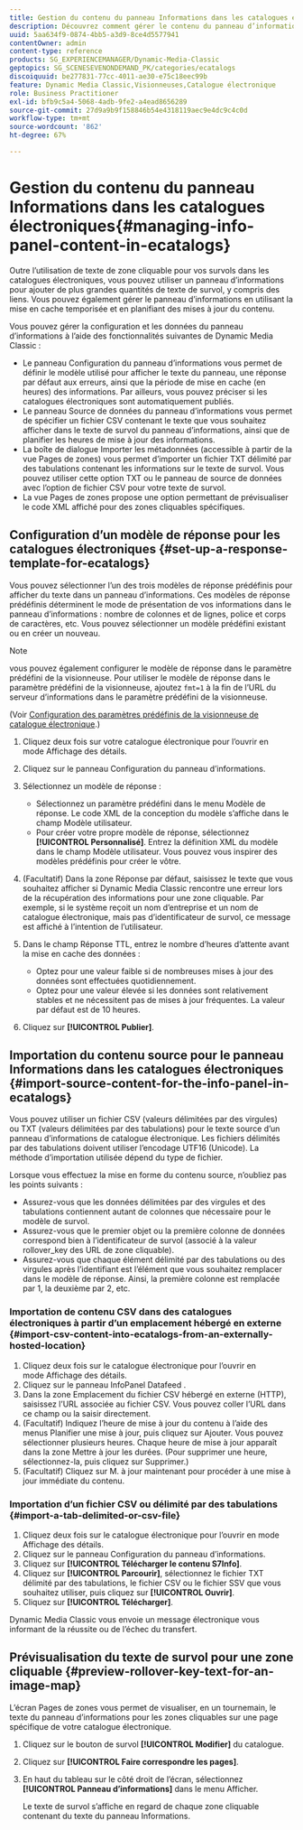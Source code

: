 ```yaml
---
title: Gestion du contenu du panneau Informations dans les catalogues électroniques
description: Découvrez comment gérer le contenu du panneau d’informations dans les catalogues électroniques.
uuid: 5aa634f9-0874-4bb5-a3d9-8ce4d5577941
contentOwner: admin
content-type: reference
products: SG_EXPERIENCEMANAGER/Dynamic-Media-Classic
geptopics: SG_SCENESEVENONDEMAND_PK/categories/ecatalogs
discoiquuid: be277831-77cc-4011-ae30-e75c18eec99b
feature: Dynamic Media Classic,Visionneuses,Catalogue électronique
role: Business Practitioner
exl-id: bfb9c5a4-5068-4adb-9fe2-a4ead8656289
source-git-commit: 27d9a9b9f158846b54e4318119aec9e4dc9c4c0d
workflow-type: tm+mt
source-wordcount: '862'
ht-degree: 67%

---
```


# Gestion du contenu du panneau Informations dans les catalogues électroniques{#managing-info-panel-content-in-ecatalogs}

Outre l’utilisation de texte de zone cliquable pour vos survols dans les catalogues électroniques, vous pouvez utiliser un panneau d’informations pour ajouter de plus grandes quantités de texte de survol, y compris des liens. Vous pouvez également gérer le panneau d’informations en utilisant la mise en cache temporisée et en planifiant des mises à jour du contenu.

Vous pouvez gérer la configuration et les données du panneau d’informations à l’aide des fonctionnalités suivantes de Dynamic Media Classic :

* Le panneau Configuration du panneau d’informations vous permet de définir le modèle utilisé pour afficher le texte du panneau, une réponse par défaut aux erreurs, ainsi que la période de mise en cache (en heures) des informations. Par ailleurs, vous pouvez préciser si les catalogues électroniques sont automatiquement publiés.
* Le panneau Source de données du panneau d’informations vous permet de spécifier un fichier CSV contenant le texte que vous souhaitez afficher dans le texte de survol du panneau d’informations, ainsi que de planifier les heures de mise à jour des informations.
* La boîte de dialogue Importer les métadonnées (accessible à partir de la vue Pages de zones) vous permet d’importer un fichier TXT délimité par des tabulations contenant les informations sur le texte de survol. Vous pouvez utiliser cette option TXT ou le panneau de source de données avec l’option de fichier CSV pour votre texte de survol.
* La vue Pages de zones propose une option permettant de prévisualiser le code XML affiché pour des zones cliquables spécifiques.

## Configuration d’un modèle de réponse pour les catalogues électroniques {#set-up-a-response-template-for-ecatalogs}

Vous pouvez sélectionner l’un des trois modèles de réponse prédéfinis pour afficher du texte dans un panneau d’informations. Ces modèles de réponse prédéfinis déterminent le mode de présentation de vos informations dans le panneau d’informations : nombre de colonnes et de lignes, police et corps de caractères, etc. Vous pouvez sélectionner un modèle prédéfini existant ou en créer un nouveau.

>[!NOTE]
>
>vous pouvez également configurer le modèle de réponse dans le paramètre prédéfini de la visionneuse. Pour utiliser le modèle de réponse dans le paramètre prédéfini de la visionneuse, ajoutez `fmt=1` à la fin de l’URL du serveur d’informations dans le paramètre prédéfini de la visionneuse.
>
>(Voir [Configuration des paramètres prédéfinis de la visionneuse de catalogue électronique](setting-ecatalog-viewer-presets.md#setting_up_ecatalog_viewer_presets).)

1. Cliquez deux fois sur votre catalogue électronique pour l’ouvrir en mode Affichage des détails.
1. Cliquez sur le panneau Configuration du panneau d’informations.
1. Sélectionnez un modèle de réponse :

   * Sélectionnez un paramètre prédéfini dans le menu Modèle de réponse. Le code XML de la conception du modèle s’affiche dans le champ Modèle utilisateur.
   * Pour créer votre propre modèle de réponse, sélectionnez **[!UICONTROL Personnalisé]**. Entrez la définition XML du modèle dans le champ Modèle utilisateur. Vous pouvez vous inspirer des modèles prédéfinis pour créer le vôtre. 

1. (Facultatif) Dans la zone Réponse par défaut, saisissez le texte que vous souhaitez afficher si Dynamic Media Classic rencontre une erreur lors de la récupération des informations pour une zone cliquable. Par exemple, si le système reçoit un nom d’entreprise et un nom de catalogue électronique, mais pas d’identificateur de survol, ce message est affiché à l’intention de l’utilisateur.
1. Dans le champ Réponse TTL, entrez le nombre d’heures d’attente avant la mise en cache des données :

   * Optez pour une valeur faible si de nombreuses mises à jour des données sont effectuées quotidiennement.
   * Optez pour une valeur élevée si les données sont relativement stables et ne nécessitent pas de mises à jour fréquentes. La valeur par défaut est de 10 heures.

1. Cliquez sur **[!UICONTROL Publier]**.

## Importation du contenu source pour le panneau Informations dans les catalogues électroniques {#import-source-content-for-the-info-panel-in-ecatalogs}

Vous pouvez utiliser un fichier CSV (valeurs délimitées par des virgules) ou TXT (valeurs délimitées par des tabulations) pour le texte source d’un panneau d’informations de catalogue électronique. Les fichiers délimités par des tabulations doivent utiliser l’encodage UTF16 (Unicode). La méthode d’importation utilisée dépend du type de fichier.

Lorsque vous effectuez la mise en forme du contenu source, n’oubliez pas les points suivants :

* Assurez-vous que les données délimitées par des virgules et des tabulations contiennent autant de colonnes que nécessaire pour le modèle de survol.
* Assurez-vous que le premier objet ou la première colonne de données correspond bien à l’identificateur de survol (associé à la valeur rollover_key des URL de zone cliquable).
* Assurez-vous que chaque élément délimité par des tabulations ou des virgules après l’identifiant est l’élément que vous souhaitez remplacer dans le modèle de réponse. Ainsi, la première colonne est remplacée par $1$, la deuxième par $2$, etc.

### Importation de contenu CSV dans des catalogues électroniques à partir d’un emplacement hébergé en externe {#import-csv-content-into-ecatalogs-from-an-externally-hosted-location}

1. Cliquez deux fois sur le catalogue électronique pour l’ouvrir en mode Affichage des détails.
1. Cliquez sur le panneau InfoPanel Datafeed .
1. Dans la zone Emplacement du fichier CSV hébergé en externe (HTTP), saisissez l’URL associée au fichier CSV. Vous pouvez coller l’URL dans ce champ ou la saisir directement.
1. (Facultatif) Indiquez l’heure de mise à jour du contenu à l’aide des menus Planifier une mise à jour, puis cliquez sur Ajouter. Vous pouvez sélectionner plusieurs heures. Chaque heure de mise à jour apparaît dans la zone Mettre à jour les durées. (Pour supprimer une heure, sélectionnez-la, puis cliquez sur Supprimer.)
1. (Facultatif) Cliquez sur M. à jour maintenant pour procéder à une mise à jour immédiate du contenu.

### Importation d’un fichier CSV ou délimité par des tabulations {#import-a-tab-delimited-or-csv-file}

<!-- 

Comment Type: remark
Last Modified By: unknown unknown 
Last Modified Date: 

<p>SR changed this section 10/23/2012</p>

 -->

1. Cliquez deux fois sur le catalogue électronique pour l’ouvrir en mode Affichage des détails.
1. Cliquez sur le panneau Configuration du panneau d’informations.
1. Cliquez sur **[!UICONTROL Télécharger le contenu S7Info]**.
1. Cliquez sur **[!UICONTROL Parcourir]**, sélectionnez le fichier TXT délimité par des tabulations, le fichier CSV ou le fichier SSV que vous souhaitez utiliser, puis cliquez sur **[!UICONTROL Ouvrir]**.
1. Cliquez sur **[!UICONTROL Télécharger]**.

Dynamic Media Classic vous envoie un message électronique vous informant de la réussite ou de l’échec du transfert.

## Prévisualisation du texte de survol pour une zone cliquable {#preview-rollover-key-text-for-an-image-map}

L’écran Pages de zones vous permet de visualiser, en un tournemain, le texte du panneau d’informations pour les zones cliquables sur une page spécifique de votre catalogue électronique.

1. Cliquez sur le bouton de survol **[!UICONTROL Modifier]** du catalogue.
1. Cliquez sur **[!UICONTROL Faire correspondre les pages]**.
1. En haut du tableau sur le côté droit de l’écran, sélectionnez **[!UICONTROL Panneau d’informations]** dans le menu Afficher.

   Le texte de survol s’affiche en regard de chaque zone cliquable contenant du texte du panneau Informations.
